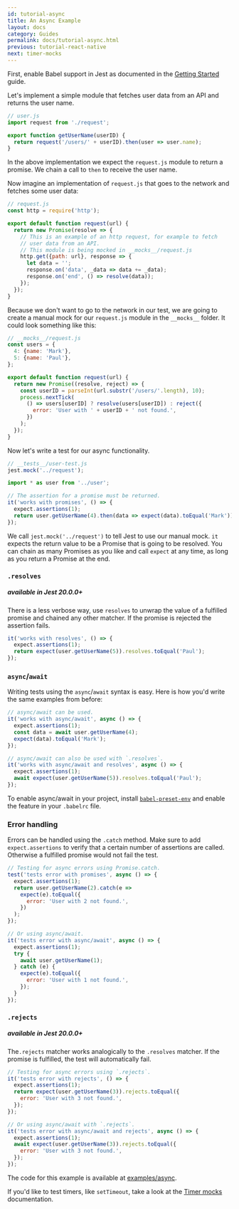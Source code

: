 ```yaml
---
id: tutorial-async
title: An Async Example
layout: docs
category: Guides
permalink: docs/tutorial-async.html
previous: tutorial-react-native
next: timer-mocks
---
```


First, enable Babel support in Jest as documented in the [Getting Started](/jest/docs/getting-started.html#using-babel) guide.

Let's implement a simple module that fetches user data from an API and
returns the user name.
```js
// user.js
import request from './request';

export function getUserName(userID) {
  return request('/users/' + userID).then(user => user.name);
}
```

In the above implementation we expect the `request.js` module to return a
promise. We chain a call to `then` to receive the user name.

Now imagine an implementation of `request.js` that goes to the network and
fetches some user data:

```js
// request.js
const http = require('http');

export default function request(url) {
  return new Promise(resolve => {
    // This is an example of an http request, for example to fetch
    // user data from an API.
    // This module is being mocked in __mocks__/request.js
    http.get({path: url}, response => {
      let data = '';
      response.on('data', _data => data += _data);
      response.on('end', () => resolve(data));
    });
  });
}
```

Because we don't want to go to the network in our test, we are going to create
a manual mock for our `request.js` module in the `__mocks__` folder.
It could look something like this:

```js
// __mocks__/request.js
const users = {
  4: {name: 'Mark'},
  5: {name: 'Paul'},
};

export default function request(url) {
  return new Promise((resolve, reject) => {
    const userID = parseInt(url.substr('/users/'.length), 10);
    process.nextTick(
      () => users[userID] ? resolve(users[userID]) : reject({
        error: 'User with ' + userID + ' not found.',
      })
    );
  });
}
```

Now let's write a test for our async functionality.
```js
// __tests__/user-test.js
jest.mock('../request');

import * as user from '../user';

// The assertion for a promise must be returned.
it('works with promises', () => {
  expect.assertions(1);
  return user.getUserName(4).then(data => expect(data).toEqual('Mark'));
});
```

We call `jest.mock('../request')` to tell Jest to use our manual mock. `it` expects the return value to be a Promise that is going to be resolved.
You can chain as many Promises as you like and call `expect` at any time, as
long as you return a Promise at the end.

### `.resolves`
##### available in Jest **20.0.0+**

There is a less verbose way, use `resolves` to unwrap the value of a fulfilled promise and chained any other matcher. If the promise is rejected the assertion fails.

```js
it('works with resolves', () => {
  expect.assertions(1);
  return expect(user.getUserName(5)).resolves.toEqual('Paul');
});
```

### `async`/`await`

Writing tests using the `async`/`await` syntax is easy. Here is
how you'd write the same examples from before:

```js
// async/await can be used.
it('works with async/await', async () => {
  expect.assertions(1);
  const data = await user.getUserName(4);
  expect(data).toEqual('Mark');
});

// async/await can also be used with `.resolves`.
it('works with async/await and resolves', async () => {
  expect.assertions(1);
  await expect(user.getUserName(5)).resolves.toEqual('Paul');
});
```

To enable async/await in your project, install
[`babel-preset-env`](http://babeljs.io/docs/plugins/preset-env/)
and enable the feature in your `.babelrc` file.

### Error handling

Errors can be handled using the `.catch` method. Make sure to add `expect.assertions` to verify that a certain number of assertions are called. Otherwise a fulfilled promise would not fail the test.

```js
// Testing for async errors using Promise.catch.
test('tests error with promises', async () => {
  expect.assertions(1);
  return user.getUserName(2).catch(e =>
    expect(e).toEqual({
      error: 'User with 2 not found.',
    })
  );
});

// Or using async/await.
it('tests error with async/await', async () => {
  expect.assertions(1);
  try {
    await user.getUserName(1);
  } catch (e) {
    expect(e).toEqual({
      error: 'User with 1 not found.',
    });
  }
});
```

### `.rejects`
##### available in Jest **20.0.0+**

The`.rejects` matcher works analogically to the `.resolves` matcher. If the promise is fulfilled, the test will automatically fail.

```js
// Testing for async errors using `.rejects`.
it('tests error with rejects', () => {
  expect.assertions(1);
  return expect(user.getUserName(3)).rejects.toEqual({
    error: 'User with 3 not found.',
  });
});

// Or using async/await with `.rejects`.
it('tests error with async/await and rejects', async () => {
  expect.assertions(1);
  await expect(user.getUserName(3)).rejects.toEqual({
    error: 'User with 3 not found.',
  });
});
```

The code for this example is available at
[examples/async](https://github.com/facebook/jest/tree/master/examples/async).

If you'd like to test timers, like `setTimeout`, take a look at the
[Timer mocks](/jest/docs/timer-mocks.html) documentation.

